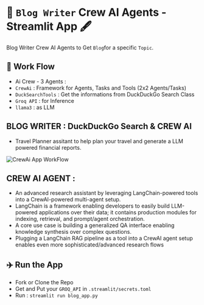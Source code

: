 # 📝 `Blog Writer` Crew AI Agents - Streamlit App 🖋️
Blog Writer Crew AI Agents to Get `Blog`for a specific `Topic`.

## 📝 Work Flow
- Ai Crew - 3 Agents :
- `CrewAi` : Framework for Agents, Tasks and Tools (2x2 Agents/Tasks)
- `DuckSearchTools` : Get the informations from DuckDuckGo Search Class
- `Groq API` : for Inference
- `llama3` : as LLM


## BLOG WRITER : DuckDuckGo Search & CREW AI
- Travel Planner assitant to help plan your travel and generate a LLM powered financial reports.

![CrewAi App WorkFlow](TravelPlanner_screenshot.png)

## CREW AI AGENT :
- An advanced research assistant by leveraging LangChain-powered tools into a CrewAI-powered multi-agent setup.
- LangChain is a framework enabling developers to easily build LLM-powered applications over their data; it contains production modules for indexing, retrieval, and prompt/agent orchestration.
- A core use case is building a generalized QA interface enabling knowledge synthesis over complex questions.
- Plugging a LangChain RAG pipeline as a tool into a CrewAI agent setup enables even more sophisticated/advanced research flows

## ✈️ Run the App
- Fork or Clone the Repo
- Get and Put your `GROQ_API` in `.streamlit/secrets.toml`
- Run : `streamlit run blog_app.py`
